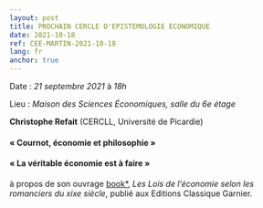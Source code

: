 ```yaml
---
layout: post
title: PROCHAIN CERCLE D'EPISTEMOLOGIE ECONOMIQUE
date: 2021-10-18
ref: CEE-MARTIN-2021-10-18
lang: fr
anchor: true
---
```


<i class="fas fa-table"></i> Date : _21 septembre 2021_ à _18h_

<i class="fas fa-map-marked"></i> Lieu : _Maison des Sciences Économiques, salle du 6e étage_

**Christophe Refait** (CERCLL, Université de Picardie)

#### « Cournot, économie et philosophie »

#### « La véritable économie est à faire »

à propos de son ouvrage [book*](https://classiques-garnier.com/les-lois-de-l-economie-selon-les-romanciers-du-xixe-siecle.html), *Les Lois de l’économie selon les romanciers du xixe siècle*, publié aux Editions Classique Garnier.
